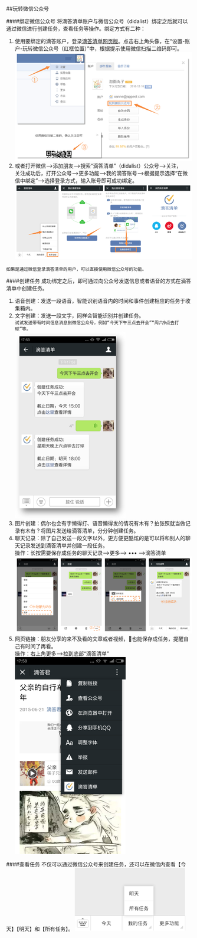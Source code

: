 ##玩转微信公众号

####绑定微信公众号
将滴答清单账户与微信公众号（didalist）绑定之后就可以通过微信进行创建任务，查看任务等操作。绑定方式有二种：
1.  使用要绑定的滴答账户，登录[滴答清单网页版](www.dida365.com)。点击右上角头像，在“设置-账户-玩转微信公众号（红框位置）”中，根据提示使用微信扫描二维码即可。<br ><img src="../images/wx1.png"  />
2.  或者打开微信–>添加朋友–>搜索“滴答清单”（didalist）公众号–>关注，<br/>关注成功后，打开公众号–>更多功能–>我的滴答账号–>根据提示选择“在微信中绑定”–>选择登录方式，输入账号即可成功绑定。<br ><img src="../images/wx2.png" />

`如果是通过微信登录滴答清单的用户，可以直接使用微信公众号的功能。`

####创建任务
成功绑定之后，即可通过向公众号发送信息或者语音的方式在滴答清单中创建任务。

1. 语音创建：发送一段语音，智能识别语音内的时间和事件创建相应的任务于收集箱内。
2. 文字创建：发送一段文字，同样会智能识别并创建任务。<br/>`试试发送带有时间信息消息到微信公众号，例如“今天下午三点去开会”“周六9点去打球”等。`<br ><img src="../images/wx4.png" width="300" />
3. 图片创建：偶尔也会有字懒得打、语音懒得发的情况有木有？拍张照就当做记录有木有？将图片发送给滴答清单，分分钟创建任务。
4. 聊天记录：除了自己发送一段文字以外，更方便更酷炫的是可以将和别人的聊天记录发送到滴答清单并创建一段任务。<br/>操作：长按需要保存成任务的聊天记录–>更多–> ••• –>滴答清单<br ><img src="../images/wx3.png" />
5. 网页链接：朋友分享的来不及看的文章或者视频，也能保存成任务，提醒自己有时间了再看。<br/>操作：右上角更多—>拉到底部“滴答清单”<br ><img src="../images/wx5.png" width="300"/>

####查看任务
不仅可以通过微信公众号来创建任务，还可以在微信内查看【今天】【明天】和【所有任务】。
<img src="../images/wx6.png" width="300"/>
